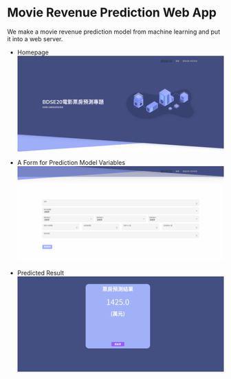 # Movie Revenue Prediction Web App
We make a movie revenue prediction model from machine learning and put it into a web server.

* Homepage
![alt text](img4readme/mov1e_index.png?raw=true "Homepage")

* A Form for Prediction Model Variables
![alt text](img4readme/mov1e_form.png?raw=true "Form")

* Predicted Result
![alt text](img4readme/mov1e_result.png?raw=true "Result")

